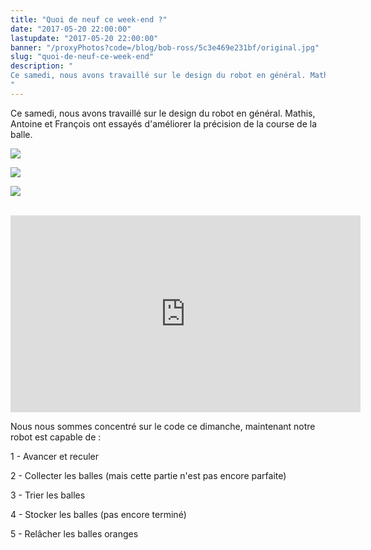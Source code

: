 ```yaml
---
title: "Quoi de neuf ce week-end ?"
date: "2017-05-20 22:00:00"
lastupdate: "2017-05-20 22:00:00"
banner: "/proxyPhotos?code=/blog/bob-ross/5c3e469e231bf/original.jpg"
slug: "quoi-de-neuf-ce-week-end"
description: " 
Ce samedi, nous avons travaillé sur le design du robot en général. Mathis, Antoine et François ont essayés d'améliorer la précision de la cours
"
---
```

Ce samedi, nous avons travaillé sur le design du robot en général. Mathis, Antoine et François ont essayés d'améliorer la précision de la course de la balle.

![](/proxyPhotos?code=/blog/bob-ross/5c3e469ea662e/50.jpg)

![](/proxyPhotos?code=/blog/bob-ross/5c3e469f158f8/50.jpg)

![](/proxyPhotos?code=/blog/bob-ross/5c3e469f76001/50.jpg)

<br>
<iframe width="560" height="315" src="https://www.youtube-nocookie.com/embed/D4bqhBrtKeM" frameborder="0" allow="accelerometer; autoplay; encrypted-media; gyroscope; picture-in-picture" allowfullscreen></iframe>

<br>

Nous nous sommes concentré sur le code ce dimanche, maintenant notre robot est capable de :

1 - Avancer et reculer

2 - Collecter les balles (mais cette partie n'est pas encore parfaite)

3 - Trier les balles

4 - Stocker les balles (pas encore terminé)

5 - Relâcher les balles oranges
    
